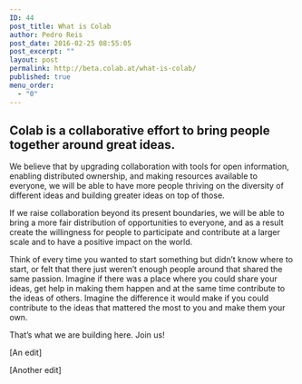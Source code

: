 ```yaml
---
ID: 44
post_title: What is Colab
author: Pedro Reis
post_date: 2016-02-25 08:55:05
post_excerpt: ""
layout: post
permalink: http://beta.colab.at/what-is-colab/
published: true
menu_order:
  - "0"
---
```

<h2>Colab is a collaborative effort to bring people <strong>together </strong>around great ideas.</h2>
We believe that by upgrading collaboration with tools for open information, enabling distributed ownership, and making resources available to everyone, we will be able to have more people thriving on the diversity of different ideas and building greater ideas on top of those.

If we raise collaboration beyond its present boundaries, we will be able to bring a more fair distribution of opportunities to everyone, and as a result create the willingness for people to participate and contribute at a larger scale and to have a positive impact on the world.

Think of every time you wanted to start something but didn’t know where to start, or felt that there just weren’t enough people around that shared the same passion. Imagine if there was a place where you could share your ideas, get help in making them happen and at the same time contribute to the ideas of others. Imagine the difference it would make if you could contribute to the ideas that mattered the most to you and make them your own.

That’s what we are building here. Join us!

[An edit]

[Another edit]